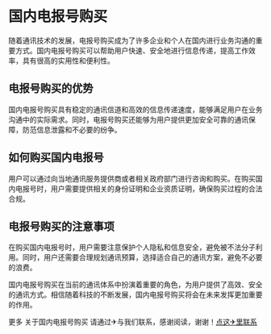# 国内电报号购买

随着通讯技术的发展，电报号购买成为了许多企业和个人在国内进行业务沟通的重要方式。国内电报号购买可以帮助用户快速、安全地进行信息传递，提高工作效率，具有很高的实用性和便利性。

## 电报号购买的优势
国内电报号购买具有稳定的通讯信道和高效的信息传递速度，能够满足用户在业务沟通中的实际需求。同时，电报号购买还能够为用户提供更加安全可靠的通讯保障，防范信息泄露和不必要的纷争。

## 如何购买国内电报号
用户可以通过向当地通讯服务提供商或者相关政府部门进行咨询和购买。在购买国内电报号时，用户需要提供相关的身份证明和企业资质证明，确保购买过程的合法合规。

## 电报号购买的注意事项
在购买国内电报号时，用户需要注意保护个人隐私和信息安全，避免被不法分子利用。同时，用户还需要合理规划通讯预算，选择适合自己的通讯方案，避免不必要的浪费。

国内电报号购买在当前的通讯体系中扮演着重要的角色，为用户提供了高效、安全的通讯方式。相信随着科技的不断发展，国内电报号购买将会在未来发挥更加重要的作用。

更多 关于国内电报号购买 请通过✈与我们联系，感谢阅读，谢谢！[点这✈里联系](https://c.k02.cc)